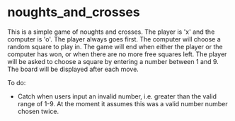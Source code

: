 # noughts_and_crosses
This is a simple game of noughts and crosses. The player is 'x' and the computer is 'o'. The player always goes first. The computer will choose a random square to play in. The game will end when either the player or the computer has won, or when there are no more free squares left. The player will be asked to choose a square by entering a number between 1 and 9. The board will be displayed after each move.

To do:
- Catch when users input an invalid number, i.e. greater than the valid range of 1-9. At the moment it assumes this was a valid number number chosen twice.